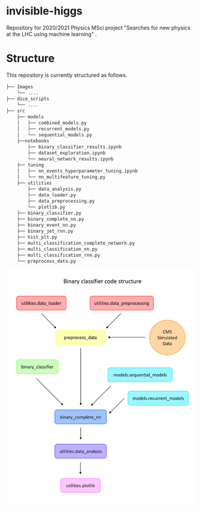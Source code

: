 # invisible-higgs
Repository for 2020/2021 Physics MSci project "Searches for new physics at the LHC using machine learning" .

# Structure
This repository is currently structured as follows.

    ├── Images
        └── ....
    ├── dice_scripts
        └── ....
    ├── src            
        ├── models   
        │   ├── combined_models.py
        │   ├── recurrent_models.py
        │   └── sequential_models.py
        ├──notebooks
            ├── binary_classifier_results.ipynb
            ├── dataset_exploration.ipynb
            └── neural_network_results.ipynb
        ├── tuning 
        │   ├── nn_events_hyperparameter_tuning.ipynb
        │   └── nn_multifeature_tuning.py
        ├── utilities   
            ├── data_analysis.py
            ├── data_loader.py
            ├── data_preprocessing.py
            └── plotlib.py
        ├── binary_classifier.py
        ├── binary_complete_nn.py
        ├── binary_event_nn.py
        ├── binary_jet_rnn.py
        ├── hist_plt.py
        ├── multi_classification_complete_network.py
        ├── multi_classification_nn.py
        ├── multi_classification_rnn.py
        └── preprocess_data.py
    
<img src="./Images/binary_classifier_code_structure.jpg" alt="drawing" width="800"/>
